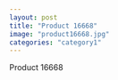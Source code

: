 ```yaml
---
layout: post
title: "Product 16668"
image: "product16668.jpg"
categories: "category1"
---
```

Product 16668

